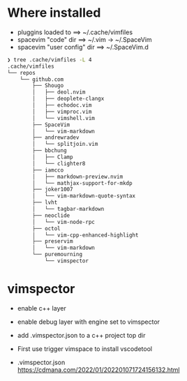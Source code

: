 # Where installed 

* pluggins loaded to ==> ~/.cache/vimfiles
* spacevim "code" dir ==> ~/.vim -> ~/.SpaceVim 
* spacevim "user config" dir ==> ~/.SpaceVim.d 

```zsh
❯ tree .cache/vimfiles -L 4
.cache/vimfiles
└── repos
    └── github.com
        ├── Shougo
        │   ├── deol.nvim
        │   ├── deoplete-clangx
        │   ├── echodoc.vim
        │   ├── vimproc.vim
        │   └── vimshell.vim
        ├── SpaceVim
        │   └── vim-markdown
        ├── andrewradev
        │   └── splitjoin.vim
        ├── bbchung
        │   ├── Clamp
        │   └── clighter8
        ├── iamcco
        │   ├── markdown-preview.nvim
        │   └── mathjax-support-for-mkdp
        ├── joker1007
        │   └── vim-markdown-quote-syntax
        ├── lvht
        │   └── tagbar-markdown
        ├── neoclide
        │   └── vim-node-rpc
        ├── octol
        │   └── vim-cpp-enhanced-highlight
        ├── preservim
        │   └── vim-markdown
        └── puremourning
            └── vimspector

```




# vimspector
  - enable c++ layer
  - enable debug layer with engine set to vimspector
  - add .vimspector.json to a c++ project top dir
  - First use trigger vimspace to install vscodetool

  - .vimspector.json https://cdmana.com/2022/01/202201071724156132.html   

